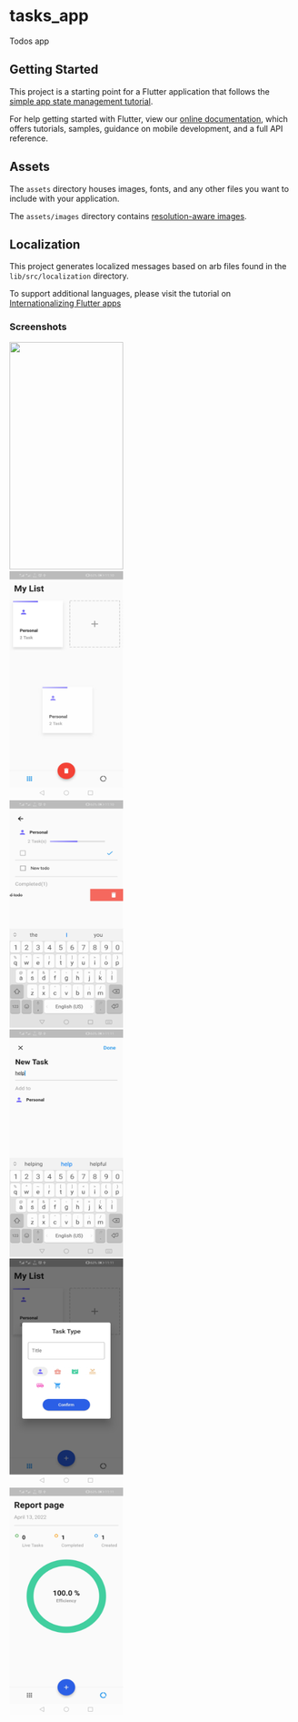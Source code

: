 # tasks_app
Todos app

## Getting Started

This project is a starting point for a Flutter application that follows the
[simple app state management
tutorial](https://flutter.dev/docs/development/data-and-backend/state-mgmt/simple).

For help getting started with Flutter, view our
[online documentation](https://flutter.dev/docs), which offers tutorials,
samples, guidance on mobile development, and a full API reference.

## Assets

The `assets` directory houses images, fonts, and any other files you want to
include with your application.

The `assets/images` directory contains [resolution-aware
images](https://flutter.dev/docs/development/ui/assets-and-images#resolution-aware).

## Localization

This project generates localized messages based on arb files found in
the `lib/src/localization` directory.

To support additional languages, please visit the tutorial on
[Internationalizing Flutter
apps](https://flutter.dev/docs/development/accessibility-and-localization/internationalization)

### Screenshots

<img src="../../screenshots/1.jpg" width="200px" height="400px"/>
</br>

<img src="/screenshots/2.jpg" width="200px" height="400px"/>
</br>

<img src="/screenshots/3.jpg" width="200px" height="400px"/>
</br>

<img src="/screenshots/4.jpg" width="200px" height="400px"/>
</br>

<img src="/screenshots/5.jpg" width="200px" height="400px"/>
</br>

<img src="/screenshots/6.jpg" width="200px" height="400px"/>
</br>